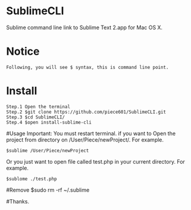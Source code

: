 # SublimeCLI
Sublime command line link to Sublime Text 2.app for Mac OS X.
# Notice
	Following, you will see $ syntax, this is command line point.
# Install
	Step.1 Open the terminal
	Step.2 $git clone https://github.com/piece601/SublimeCLI.git
	Step.3 $cd SublimeCLI/
	Step.4 $open install-sublime-cli
#Usage
Important: You must restart terminal.
if you want to Open the project from directory on /User/Piece/newProject/. For example.
	
	$sublime /User/Piece/newProject
	
Or you just want to open file called test.php in your current directory. For example.
	
	$sublome ./test.php
	
#Remove
	$sudo rm -rf ~/.sublime

#Thanks.
